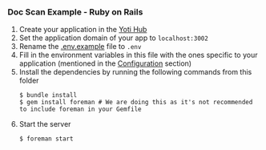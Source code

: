 ### Doc Scan Example - Ruby on Rails

1. Create your application in the [Yoti Hub](https://hub.yoti.com)
1. Set the application domain of your app to `localhost:3002`
1. Rename the [.env.example](.env.example) file to `.env`
1. Fill in the environment variables in this file with the ones specific to your application (mentioned in the [Configuration](#configuration) section)
1. Install the dependencies by running the following commands from this folder
    ```shell
    $ bundle install
    $ gem install foreman # We are doing this as it's not recommended to include foreman in your Gemfile
    ```
1. Start the server
    ```shell
    $ foreman start
    ```
